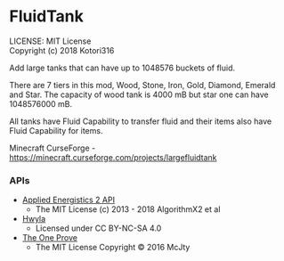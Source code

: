# FluidTank

LICENSE: MIT License  
Copyright (c) 2018 Kotori316

Add large tanks that can have up to 1048576 buckets of fluid.

There are 7 tiers in this mod, Wood, Stone, Iron, Gold, Diamond, Emerald and Star.
The capacity of wood tank is 4000 mB but star one can have 1048576000 mB.

All tanks have Fluid Capability to transfer fluid and their items also have Fluid Capability for items.

Minecraft CurseForge - https://minecraft.curseforge.com/projects/largefluidtank

### APIs

* [Applied Energistics 2 API](https://github.com/AppliedEnergistics/Applied-Energistics-2)
  * The MIT License (c) 2013 - 2018 AlgorithmX2 et al
* [Hwyla](https://github.com/TehNut/HWYLA)
  * Licensed under CC BY-NC-SA 4.0
* [The One Prove](https://github.com/McJtyMods/TheOneProbe)
  * The MIT License Copyright © 2016 McJty

